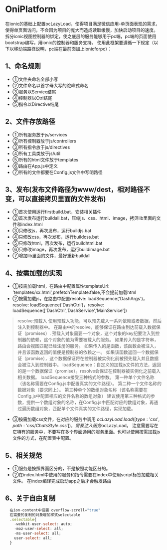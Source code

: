 # OniPlatform
在ionic的基础上配置ocLazyLoad，使得项目满足微信应用-单页面表现的需求，使得单页面访问，不会因为项目的庞大而造成读取缓慢，加快启动项目的速度。
拆分ionic视图控制器的绑定，使之底层的服务能够用于pc端，pc端的页面使用bootstrap编写，用ionic的控制器和服务支持。
使用此框架要遵循一下规定（以下以移动端路径说明，pc端在最前面加上ionicforpc）：
## 1、命名规则
* ①文件夹命名全部小写
* ②文件命名以首字母大写的驼峰式命名
* ③服务以Service结尾
* ④控制器以Ctrl结尾
* ⑤指令以Directive结尾
## 2、文件存放路径
* ①所有服务放于js/services
* ②所有控制器放于js/controllers
* ③所有指令放于js/directives
* ④所有工具类放于js/util
* ⑤所有的html文件放于templates
* ⑥路由在App.js中定义
* ⑦所有的文件都要在Config.js文件中写明路径
## 3、发布(发布文件路径为www/dest，相对路径不变，可以直接拷贝里面的文件发布)
* ①首次使用运行firstbuild.bat，安装相关插件
* ②首次发布运行buildall.bat，压缩js、css、html、image，拷贝lib里面的文件和index.html
* ③只修改js，再次发布，运行buildjs.bat
* ④只修改css，再次发布，运行buildcss.bat
* ⑤只修改html，再次发布，运行buildhtml.bat
* ⑥只修改image，再次发布，运行buildimage.bat
* ⑦增加lib里面的文件，最好重新buildall
## 4、按需加载的实现
* ①按需加载html，在路由中配置属性templateUrl: 'templates/xx.html',prefetchTemplate:false,不会提前加载html
* ②按需加载js，在路由中配置resolve: loadSequence('DashArgs')，resolve: loadSequence('DashCtrl')，resolve: loadSequence(['DashCtrl','DashService','MainService'])

>resolve:预载入
  使用预载入功能，可以预先载入一系列依赖或者数据，然后注入到控制器中。
  在路由中的resolve，能够保证在路由到达前载入数据保证（promises）.
  预载入对象需要一个对象，这个对象的key纪要注入到控制器的依赖，这个对象的值为需要被载入的服务。
  如果传入的是字符串，路由会视图匹配已经注册的服务。
  如果传入的是函数，该函数会被注入，并且该函数返回的值便是控制器的依赖之一。
  如果该函数返回一个数据保证（promise），这个数据保证将在控制器被实例化前被预先载入并且数据会被注入到控制器中。
  loadSequence：自定义的加载js文件的方法，返回的是一个数据保证（promise）。resolve会保证在控制器被实例化之前载入相关数据。
  loadSequence接受三种格式的参数。
  第一种单个文件名称（该名称需要在Config.js中配置真实的文件路径）。
  第二种一个文件名称的数据对象（要求同上）。
  第三种单个的数组对象名称（该名称需要在Config.js中配置相应的文件名称的数组对象）
  建议使用第三种格式的参数，提供一个数组对象的名称，在Config.js中匹配对应的数组对象，再通过遍历数组对象，匹配单个文件真实的文件路径，实现加载。
* ③按需加载css文件，在对应的服务中调用 $ocLazyLoad.load( [{type: 'css', path: 'css/ChatsStyle.css'}])，需要注入服务$ocLazyLoad。
  注意需要写在它特有的服务中，不要写在多个界面通用的服务里面。也可以使用按需加载js文件的方式，在配置表中配置。
## 5、相关规范
* ①服务是按照界面区分的，不是按照功能区分的。
* ②在index.html中使用的服务和指令需要在index中使用script标签加载相关文件。
  在index编译完成启动app之后才会触发路由

## 6、关于自由复制
```js
  在ion-content中设置 overflow-scroll="true"
  在需要的复制的对象增加样式selectable
  .selectable{
    -webkit-user-select: auto;
    -moz-user-select: all;
    -ms-user-select: all;
    user-select: all;
  }
```